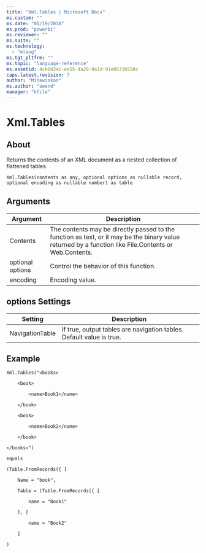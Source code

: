 ```yaml
---
title: "Xml.Tables | Microsoft Docs"
ms.custom: ""
ms.date: "01/19/2018"
ms.prod: "powerbi"
ms.reviewer: ""
ms.suite: ""
ms.technology: 
  - "mlang"
ms.tgt_pltfrm: ""
ms.topic: "language-reference"
ms.assetid: 4cb0d34c-ee55-4a29-9a1d-91e8571b550c
caps.latest.revision: 7
author: "Minewiskan"
ms.author: "owend"
manager: "kfile"
---
```

# Xml.Tables

  
## About  
Returns the contents of an XML document as a nested collection of flattened tables.  
  
```  
Xml.Tables(contents as any, optional options as nullable record, optional encoding as nullable number) as table  
```  
  
## Arguments  
  
|Argument|Description|  
|------------|---------------|  
|Contents|The contents may be directly passed to the function as text, or it may be the binary value returned by a function like File.Contents or Web.Contents.|  
|optional options|Control the behavior of this function.|  
|encoding|Encoding value.|  
  
## <a name="__toc360789837"></a>options Settings  
  
|Setting|Description|  
|-----------|---------------|  
|NavigationTable|If true, output tables are navigation tables. Default value is true.|  
  
## <a name="__goback"></a>Example  
  
```  
Xml.Tables("<books>  
  
    <book>  
  
        <name>Book1</name>  
  
    </book>  
  
    <book>  
  
        <name>Book2</name>  
  
    </book>  
  
</books>")  
  
equals  
  
(Table.FromRecords({ [  
  
    Name = "book",  
  
    Table = (Table.FromRecords({ [  
  
        name = "Book1"  
  
    ], [  
  
        name = "Book2"  
  
    ]  
  
)  
```  
